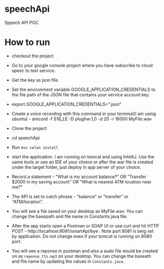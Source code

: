 # speechApi
Sppech API POC

# How to run
- checkout the project
- Go to your google console project where you have subscribe to cloud speec to text service.
- Get the key as json file.
- Set the environment variable GOOGLE_APPLICATION_CREDENTIALS to the file path of the JSON file that contains your service account key.
- export GOOGLE_APPLICATION_CREDENTIALS="<Your file full path>.json"
  
- Create a voice recording with this command in your terminal(I am using ubuntu) - arecord -f S16_LE -D plughw:1,0 -d 20 -r 16000 MyFile.wav
- Clone the project
- cd speechApi
- Run `mvn celan install`
- start the application. I am running on tomcat and using IntelliJ. Use the same tools or use an IDE of your choice or after the war file is created under the target folder, just deploy in app server of your choice.
- Record a statement - "What is my account balance?" OR "Transfer $2000 in my saving account" OR "What is nearest ATM location near me?"
- The API is set to catch phrase - "balance" or "transfer" or "ATM/location".
- You will see a file saved on your desktop as MyFile.wav. You can change the basepath and file name in Constants.java file.
- After the app starts open a Postman or SOAP UI or use curl and hit HTTP POST - http://localhost:8081/smartApi/bye . Note port 8081 is beig set by application. Do not change even if your tomcat is running on 8080 port.
- You will see a reponse in postman and also a audo file would be created on as `reponse_tts.mp3` on your desktop. You can change the baseath and file name by updating the values in `Constants.java`.

